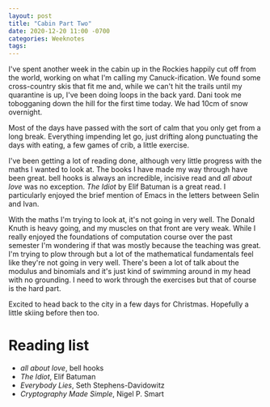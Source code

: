 ```yaml
---
layout: post
title: "Cabin Part Two"
date: 2020-12-20 11:00 -0700
categories: Weeknotes
tags:
---
```


I've spent another week in the cabin up in the Rockies happily cut off from the
world, working on what I'm calling my Canuck-ification.  <!--more--> We found
some cross-country skis that fit me and, while we can't hit the trails until my
quarantine is up, I've been doing loops in the back yard. Dani took me
tobogganing down the hill for the first time today. We had 10cm of snow
overnight.

Most of the days have passed with the sort of calm that you only get from a
long break. Everything impending let go, just drifting along punctuating the
days with eating, a few games of crib, a little exercise.

I've been getting a lot of reading done, although very little progress with
the maths I wanted to look at. The books I have made my way through have been
great. bell hooks is always an incredible, incisive read and *all about love*
was no exception. *The Idiot* by Elif Batuman is a great read. I particularly
enjoyed the brief mention of Emacs in the letters between Selin and Ivan.

With the maths I'm trying to look at, it's not going in very well. The Donald
Knuth is heavy going, and my muscles on that front are very weak. While I
really enjoyed the foundations of computation course over the past semester
I'm wondering if that was mostly because the teaching was great. I'm trying to
plow through but a lot of the mathematical fundamentals feel like they're not
going in very well. There's been a lot of talk about the modulus and binomials
and it's just kind of swimming around in my head with no grounding. I need to
work through the exercises but that of course is the hard part.

Excited to head back to the city in a few days for Christmas. Hopefully a little
skiing before then too.

# Reading list
- *all about love*, bell hooks
- *The Idiot*, Elif Batuman
- *Everybody Lies*, Seth Stephens-Davidowitz
- *Cryptography Made Simple*, Nigel P. Smart
